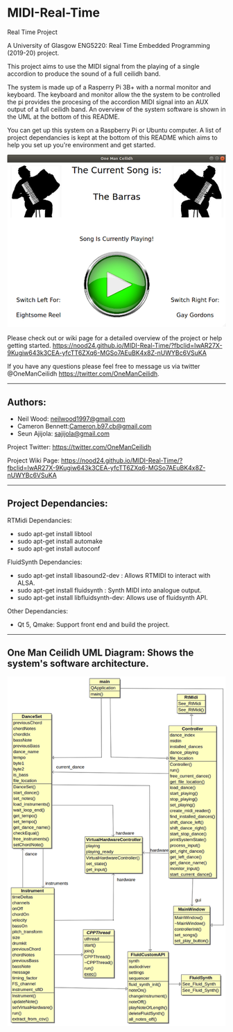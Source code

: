 # MIDI-Real-Time
Real Time Project

A University of Glasgow ENG5220: Real Time Embedded Programming (2019-20) project.

This project aims to use the MIDI signal from the playing of a single accordion to produce the sound of a full ceilidh band. 
 
The system is made up of a Rasperry Pi 3B+ with a normal monitor and keyboard. The keyboard and monitor allow the the system to be controlled the pi provides the procesing of the accordion MIDI signal into an AUX output of a full ceilidh band. An overview of the system software is shown in the UML at the bottom of this README.

You can get up this system on a Raspberry Pi or Ubuntu computer. A list of project dependancies is kept at the bottom of this README which aims to help you set up you're environment and get started. 

![One Man Ceilidh Front End](/other/images/Screenshot%20from%202020-04-15%2009-17-10.png)

Please check out or wiki page for a detailed overview of the project or help getting started. https://nood24.github.io/MIDI-Real-Time/?fbclid=IwAR27X-9Kugiw643k3CEA-yfcTT6ZXq6-MGSo7AEuBK4x8Z-nUWYBc6VSuKA

If you have any questions please feel free to message us via twitter @OneManCeilidh https://twitter.com/OneManCeilidh.

---

## Authors:

*  Neil Wood: neilwood1997@gmail.com	
*  Cameron Bennett:Cameron.b97.cb@gmail.com
*  Seun Ajijola: sajijola@gmail.com

Project Twitter: https://twitter.com/OneManCeilidh

Project Wiki Page: https://nood24.github.io/MIDI-Real-Time/?fbclid=IwAR27X-9Kugiw643k3CEA-yfcTT6ZXq6-MGSo7AEuBK4x8Z-nUWYBc6VSuKA

---

## Project Dependancies:

RTMidi Dependancies:

* sudo apt-get install libtool
* sudo apt-get install automake
* sudo apt-get install autoconf

FluidSynth Dependancies:

* sudo apt-get install libasound2-dev : Allows RTMIDI to interact with ALSA.
* sudo apt-get install fluidsynth : Synth MIDI into analogue output.
* sudo apt-get install libfluidsynth-dev: Allows use of fluidsynth API.

Other Dependancies:

* Qt 5, Qmake: Support front end and build the project. 
 
 ---
 
## One Man Ceilidh UML Diagram: Shows the system's software architecture. 
 
 ![One Man Ceilidh UML](/other/images/UML.png)
